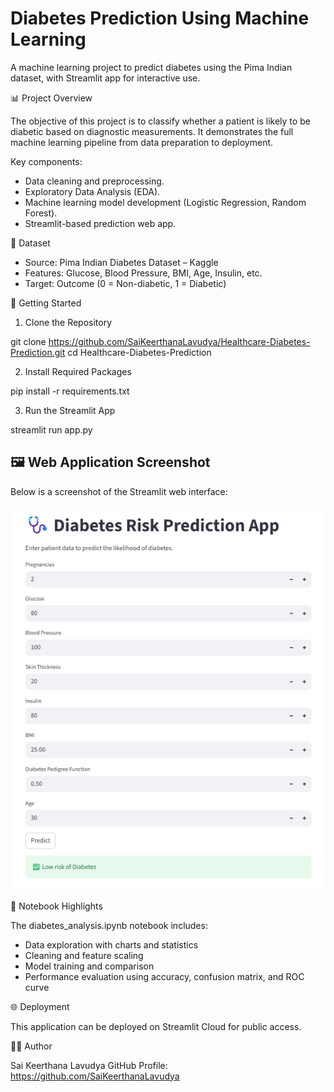 # Diabetes Prediction Using Machine Learning
A machine learning project to predict diabetes using the Pima Indian dataset, with Streamlit app for interactive use.

📊 Project Overview

The objective of this project is to classify whether a patient is likely to be diabetic based on diagnostic measurements. It demonstrates the full machine learning pipeline from data preparation to deployment.

Key components:

- Data cleaning and preprocessing.
- Exploratory Data Analysis (EDA).
- Machine learning model development (Logistic Regression, Random Forest).
- Streamlit-based prediction web app.

🧬 Dataset

- Source: Pima Indian Diabetes Dataset – Kaggle
- Features: Glucose, Blood Pressure, BMI, Age, Insulin, etc.
- Target: Outcome (0 = Non-diabetic, 1 = Diabetic)

🚀 Getting Started

1. Clone the Repository

git clone https://github.com/SaiKeerthanaLavudya/Healthcare-Diabetes-Prediction.git
cd Healthcare-Diabetes-Prediction

2. Install Required Packages

pip install -r requirements.txt

3. Run the Streamlit App

streamlit run app.py

## 🖼️ Web Application Screenshot

Below is a screenshot of the Streamlit web interface:

![Diabetes App Screenshot](Images/image.png)


📒 Notebook Highlights

The diabetes_analysis.ipynb notebook includes:
- Data exploration with charts and statistics
- Cleaning and feature scaling
- Model training and comparison
- Performance evaluation using accuracy, confusion matrix, and ROC curve

🌐 Deployment

This application can be deployed on Streamlit Cloud for public access.

👩‍💻 Author

Sai Keerthana Lavudya
GitHub Profile: https://github.com/SaiKeerthanaLavudya
